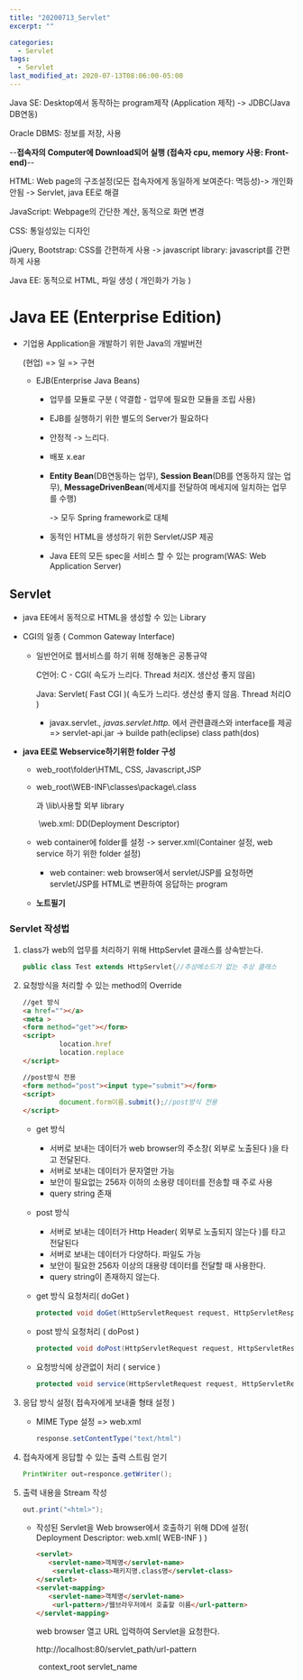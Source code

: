 ```yaml
---  
title: "20200713_Servlet"  
excerpt: ""  

categories:  
  - Servlet  
tags:  
  - Servlet  
last_modified_at: 2020-07-13T08:06:00-05:00  
---   
```

Java SE: Desktop에서 동작하는 program제작 (Application 제작) -> JDBC(Java DB연동)

Oracle DBMS: 정보를 저장, 사용



--<strong>접속자의 Computer에 Download되어 실행 (접속자 cpu, memory 사용: Front-end)</strong>--

HTML: Web page의 구조설정(모든 접속자에게 동일하게 보여준다: 멱등성)-> 개인화 안됨 -> Servlet, java EE로 해결

JavaScript: Webpage의 간단한 계산, 동적으로 화면 변경

CSS: 통일성있는 디자인

jQuery, Bootstrap: CSS를 간편하게 사용 -> javascript library: javascript를 간편하게 사용

Java EE: 동적으로 HTML, 파일 생성 ( 개인화가 가능 )



# Java EE (Enterprise Edition)

- 기업용 Application을 개발하기 위한 Java의 개발버전

  (현업) => 일 => 구현

  - EJB(Enterprise Java Beans)

    - 업무를 모듈로 구분 ( 약결합 - 업무에 필요한 모듈을 조립 사용)

    - EJB를 실행하기 위한 별도의 Server가 필요하다

    - 안정적 -> 느리다.

    - 배포 x.ear

    - <strong>Entity Bean</strong>(DB연동하는 업무), <strong>Session Bean</strong>(DB를 연동하지 않는 업무), <strong>MessageDrivenBean</strong>(메세지를 전달하여 메세지에 일치하는 업무를 수행)

      -> 모두 Spring framework로 대체

    - 동적인 HTML을 생성하기 위한 Servlet/JSP 제공
    - Java EE의 모든 spec을 서비스 할 수 있는 program(WAS: Web Application Server)

## Servlet

- java EE에서 동적으로 HTML을 생성할 수 있는 Library

- CGI의 일종 ( Common Gateway Interface)

  - 일반언어로 웹서비스를 하기 위해 정해놓은 공통규약

    C언어: C - CGI( 속도가 느리다. Thread 처리X. 생산성 좋지 않음)

    Java: Servlet( Fast CGI )( 속도가 느리다. 생산성 좋지 않음. Thread 처리O )

    - javax.servlet.*, javas.servlet.http.* 에서 관련클래스와 interface를 제공 => servlet-api.jar -> builde path(eclipse) class path(dos)

- <strong>java EE로 Webservice하기위한 folder 구성</strong>

  - web_root\folder\HTML, CSS, Javascript,JSP

  - web_root\WEB-INF\classes\package\\.class

    과 						   \lib\사용할 외부 library

    ​								\web.xml: DD(Deployment Descriptor)

  - web container에 folder를 설정 -> server.xml(Container 설정, web service 하기 위한 folder 설정)

    - web container: web browser에서 servlet/JSP를 요청하면 servlet/JSP를 HTML로 변환하여 응답하는 program

  - <strong>노트필기</strong>

### Servlet  작성법

1. class가 web의 업무를 처리하기 위해 HttpServlet 클래스를 상속받는다.

   ```java
   public class Test extends HttpServlet{//추상메소드가 없는 추상 클래스
   ```

2. 요청방식을 처리할 수 있는 method의 Override

   ```html
   //get 방식
   <a href=""></a>
   <meta >
   <form method="get"></form>
   <script>
   			location.href
       		location.replace
   </script>
   
   //post방식 전용
   <form method="post"><input type="submit"></form>
   <script>
   			document.form이름.submit();//post방식 전용
   </script>
   
   ```

   

   - get 방식

     - 서버로 보내는 데이터가 web browser의 주소창( 외부로 노출된다 )을 타고 전달된다.
     - 서버로 보내는 데이터가 문자열만 가능
     - 보안이 필요없는 256자 이하의 소용량 데이터를 전송할 때 주로 사용
     - query string 존재

   - post 방식

     - 서버로 보내는 데이터가 Http Header( 외부로 노출되지 않는다 )를 타고 전달된다
     - 서버로 보내는 데이터가 다양하다. 파일도 가능
     - 보안이 필요한 256자 이상의 대용량 데이터를 전달할 때 사용한다.
     - query string이 존재하지 않는다.

   - get 방식 요청처리( doGet )

     ```java
     protected void doGet(HttpServletRequest request, HttpServletResponse responce) throws IOException, ServletException{}
     ```

   - post 방식 요청처리 (  doPost )

     ```java
     protected void doPost(HttpServletRequest request, HttpServletResponse responce)  throws IOException, ServletException{}
     ```

   - 요청방식에 상관없이 처리 ( service )

     ```java
     protected void service(HttpServletRequest request, HttpServletResponse responce)  throws IOException, ServletException{}
     ```

     

3. 응답 방식 설정( 접속자에게 보내줄 형태 설정 )

   - MIME Type 설정 => web.xml

     ```java
     response.setContentType("text/html")
     ```

4. 접속자에게 응답할 수 있는 출력 스트림 얻기

   ```java
   PrintWriter out=responce.getWriter();
   ```

5. 출력 내용을 Stream 작성

   ```java
   out.print("<html>");
   ```

   - 작성된 Servlet을 Web browser에서 호출하기 위해 DD에 설정( Deployment Descriptor: web.xml( WEB-INF ) )

     ```HTML
     <servlet>
     	<servlet-name>객체명</servlet-name>
         <servlet-class>패키지명.class명</servlet-class>
     </servlet>
     <servlet-mapping>
     	<servlet-name>객체명</servlet-name>
         <url-pattern>/웹브라우저에서 호출할 이름</url-pattern>
     </servlet-mapping>
     ```

     web browser 열고 URL 입력하여 Servlet을 요청한다.

     http://localhost:80/servlet_path/url-pattern

     ​                             context_root servlet_name


